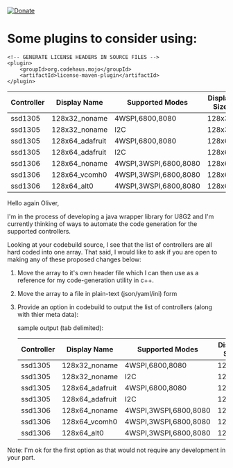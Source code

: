 [![Donate](https://img.shields.io/badge/Donate-PayPal-green.svg)](https://www.paypal.com/cgi-bin/webscr?cmd=_s-xclick&hosted_button_id=TC2KWPSJPAQ66)


# Some plugins to consider using:

    <!-- GENERATE LICENSE HEADERS IN SOURCE FILES -->
    <plugin>
    	<groupId>org.codehaus.mojo</groupId>
    	<artifactId>license-maven-plugin</artifactId>
    </plugin>

 
| Controller | Display Name    | Supported Modes       | Display Size | Setup Procedure                          | 
|------------|-----------------|-----------------------|--------------|------------------------------------------|
| ssd1305    | 128x32_noname   | 4WSPI,6800,8080       | 128x32       | u8g2_Setup_ssd1305_128x32_noname_f       | 
| ssd1305    | 128x32_noname   | I2C                   | 128x32       | u8g2_Setup_ssd1305_i2c_128x32_noname_f   | 
| ssd1305    | 128x64_adafruit | 4WSPI,6800,8080       | 128x64       | u8g2_Setup_ssd1305_128x64_adafruit_f     | 
| ssd1305    | 128x64_adafruit | I2C                   | 128x64       | u8g2_Setup_ssd1305_i2c_128x64_adafruit_f | 
| ssd1306    | 128x64_noname   | 4WSPI,3WSPI,6800,8080 | 128x64       | u8g2_Setup_ssd1306_128x64_noname_f       | 
| ssd1306    | 128x64_vcomh0   | 4WSPI,3WSPI,6800,8080 | 128x64       | u8g2_Setup_ssd1306_128x64_vcomh0_f       | 
| ssd1306    | 128x64_alt0     | 4WSPI,3WSPI,6800,8080 | 128x64       | u8g2_Setup_ssd1306_128x64_alt0_f         | 



Hello again Oliver,

I'm in the process of developing a java wrapper library for U8G2 and I'm currently thinking of ways to automate the code generation for the supported controllers. 

Looking at your codebuild source, I see that the list of controllers are all hard coded into one array. That said, I would like to ask if you are open to making any of these proposed changes below: 

1. Move the array to it's own header file which I can then use as a reference for my code-generation utility in c++. 

2. Move the array to a file in plain-text (json/yaml/ini) form

3. Provide an option in codebuild to output the list of controllers (along with thier meta data):

    sample output (tab delimited): 
    
	| Controller | Display Name    | Supported Modes       | Display Size | Setup Procedure                          | 
	|------------|-----------------|-----------------------|--------------|------------------------------------------|
	| ssd1305    | 128x32_noname   | 4WSPI,6800,8080       | 128x32       | u8g2_Setup_ssd1305_128x32_noname_f       | 
	| ssd1305    | 128x32_noname   | I2C                   | 128x32       | u8g2_Setup_ssd1305_i2c_128x32_noname_f   | 
	| ssd1305    | 128x64_adafruit | 4WSPI,6800,8080       | 128x64       | u8g2_Setup_ssd1305_128x64_adafruit_f     | 
	| ssd1305    | 128x64_adafruit | I2C                   | 128x64       | u8g2_Setup_ssd1305_i2c_128x64_adafruit_f | 
	| ssd1306    | 128x64_noname   | 4WSPI,3WSPI,6800,8080 | 128x64       | u8g2_Setup_ssd1306_128x64_noname_f       | 
	| ssd1306    | 128x64_vcomh0   | 4WSPI,3WSPI,6800,8080 | 128x64       | u8g2_Setup_ssd1306_128x64_vcomh0_f       | 
	| ssd1306    | 128x64_alt0     | 4WSPI,3WSPI,6800,8080 | 128x64       | u8g2_Setup_ssd1306_128x64_alt0_f         |
	

Note: I'm ok for the first option as that would not require any development in your part.		